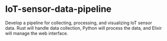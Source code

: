 # IoT-sensor-data-pipeline
Develop a pipeline for collecting, processing, and visualizing IoT sensor data. Rust will handle data collection, Python will process the data, and Elixir will manage the web interface.
